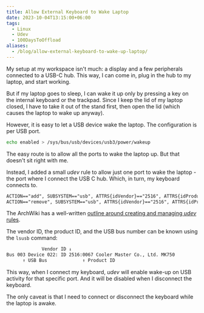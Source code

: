 ```yaml
---
title: Allow External Keyboard to Wake Laptop
date: 2023-10-04T13:15:00+06:00
tags:
  - Linux
  - Udev
  - 100DaysToOffload
aliases:
  - /blog/allow-external-keyboard-to-wake-up-laptop/
---
```


My setup at my workspace isn't much: a display and a few peripherals connected to a USB-C hub. This way, I can come in, plug in the hub to my laptop, and start working.

But if my laptop goes to sleep, I can wake it up only by pressing a key on the internal keyboard or the trackpad. Since I keep the lid of my laptop closed, I have to take it out of the stand first, then open the lid (which causes the laptop to wake up anyway).

However, it is easy to let a USB device wake the laptop. The configuration is per USB port.

``` sh {linenos=false}
echo enabled > /sys/bus/usb/devices/usb3/power/wakeup
```

The easy route is to allow all the ports to wake the laptop up. But that doesn't sit right with me.

Instead, I added a small _udev_ rule to allow just one port to wake the laptop - the port where I connect the USB C hub. Which, in turn, my keyboard connects to.

``` txt
ACTION=="add", SUBSYSTEM=="usb", ATTRS{idVendor}=="2516", ATTRS{idProduct}=="0067" RUN+="/bin/sh -c 'echo enabled > /sys/bus/usb/devices/usb3/power/wakeup'"
ACTION=="remove", SUBSYSTEM=="usb", ATTRS{idVendor}=="2516", ATTRS{idProduct}=="0067" RUN+="/bin/sh -c 'echo disabled > /sys/bus/usb/devices/usb3/power/wakeup'"
```

The ArchWiki has a well-written [outline around creating and managing _udev_ rules](https://wiki.archlinux.org/title/udev#About_udev_rules).

The vendor ID, the product ID, and the USB bus number can be known using the `lsusb` command:

``` txt
             Vendor ID ↓
Bus 003 Device 022: ID 2516:0067 Cooler Master Co., Ltd. MK750
      ↑ USB Bus             ↑ Product ID
```

This way, when I connect my keyboard, _udev_ will enable wake-up on USB activity for that specific port. And it will be disabled when I disconnect the keyboard.

The only caveat is that I need to connect or disconnect the keyboard while the laptop is awake.